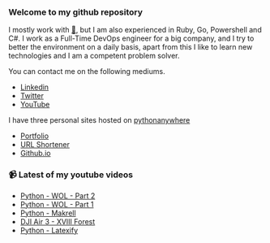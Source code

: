 ### Welcome to my github repository

I mostly work with [:snake:](https://www.python.org/), but I am also experienced in Ruby, Go, Powershell and C#. I work as a Full-Time DevOps engineer for a big company, and I try to better the environment on a daily basis, apart from this I like to learn new technologies and I am a competent problem solver.

You can contact me on the following mediums.
- [Linkedin](https://www.linkedin.com/in/r3ap3rpy)
- [Twitter](https://twitter.com/r3ap3rpy)
- [YouTube](https://www.youtube.com/channel/UC1qkMXH8d2I9DDAtBSeEHqg)

I have three personal sites hosted on [pythonanywhere](https://www.pythonanywhere.com/)
- [Portfolio](http://r3ap3rpy.pythonanywhere.com/)
- [URL Shortener](http://shortenpy.pythonanywhere.com/)
- [Github.io](https://r3ap3rpy.github.io/)

### :video_camera: Latest of my youtube videos
<!-- YOUTUBE:START -->
- [Python - WOL - Part 2](https://www.youtube.com/watch?v=nGpzuksFXT4)
- [Python - WOL - Part 1](https://www.youtube.com/watch?v=JFosmjTJMRU)
- [Python - Makrell](https://www.youtube.com/watch?v=wpZnGajUTbk)
- [DJI Air 3 - XVIII Forest](https://www.youtube.com/watch?v=taAGfz3GjA0)
- [Python - Latexify](https://www.youtube.com/watch?v=X-zeyGf--vQ)
<!-- YOUTUBE:END -->

